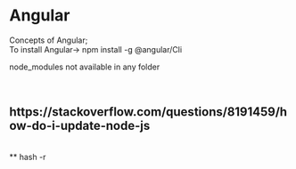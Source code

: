 # Angular
Concepts of Angular; <br>
To install Angular->
    npm install -g @angular/Cli
<br>

node_modules not available in any folder

<br>


<h2>https://stackoverflow.com/questions/8191459/how-do-i-update-node-js</h2>
<br>
** hash -r
